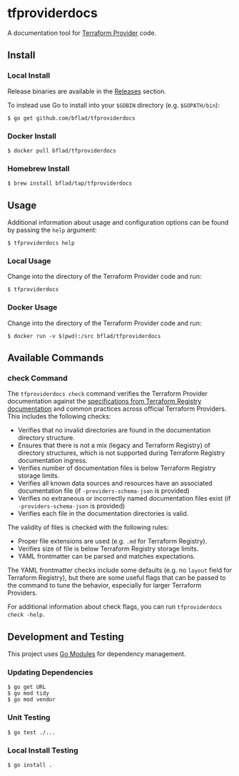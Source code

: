 # tfproviderdocs

A documentation tool for [Terraform Provider](https://www.terraform.io/docs/providers/index.html) code.

## Install

### Local Install

Release binaries are available in the [Releases](https://github.com/bflad/tfproviderdocs/releases) section.

To instead use Go to install into your `$GOBIN` directory (e.g. `$GOPATH/bin`):

```console
$ go get github.com/bflad/tfproviderdocs
```

### Docker Install

```console
$ docker pull bflad/tfproviderdocs
```

### Homebrew Install

```console
$ brew install bflad/tap/tfproviderdocs
```

## Usage

Additional information about usage and configuration options can be found by passing the `help` argument:

```console
$ tfproviderdocs help
```

### Local Usage

Change into the directory of the Terraform Provider code and run:

```console
$ tfproviderdocs
```

### Docker Usage

Change into the directory of the Terraform Provider code and run:

```console
$ docker run -v $(pwd):/src bflad/tfproviderdocs
```

## Available Commands

### check Command

The `tfproviderdocs check` command verifies the Terraform Provider documentation against the [specifications from Terraform Registry documentation](https://www.terraform.io/docs/registry/providers/docs.html) and common practices across official Terraform Providers. This includes the following checks:

- Verifies that no invalid directories are found in the documentation directory structure.
- Ensures that there is not a mix (legacy and Terraform Registry) of directory structures, which is not supported during Terraform Registry documentation ingress.
- Verifies number of documentation files is below Terraform Registry storage limits.
- Verifies all known data sources and resources have an associated documentation file (if `-providers-schema-json` is provided)
- Verifies no extraneous or incorrectly named documentation files exist (if `-providers-schema-json` is provided)
- Verifies each file in the documentation directories is valid.

The validity of files is checked with the following rules:

- Proper file extensions are used (e.g. `.md` for Terraform Registry).
- Verifies size of file is below Terraform Registry storage limits.
- YAML frontmatter can be parsed and matches expectations.

The YAML frontmatter checks include some defaults (e.g. no `layout` field for Terraform Registry), but there are some useful flags that can be passed to the command to tune the behavior, especially for larger Terraform Providers.

For additional information about check flags, you can run `tfproviderdocs check -help`.

## Development and Testing

This project uses [Go Modules](https://github.com/golang/go/wiki/Modules) for dependency management.

### Updating Dependencies

```console
$ go get URL
$ go mod tidy
$ go mod vendor
```

### Unit Testing

```console
$ go test ./...
```

### Local Install Testing

```console
$ go install .
```
